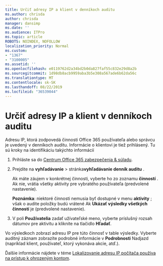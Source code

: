 ```yaml
---
title: Určiť adresy IP a klient v denníkoch auditu
ms.author: chrisda
author: chrisda
manager: dansimp
ms.date: ''
ms.audience: ITPro
ms.topic: article
ROBOTS: NOINDEX, NOFOLLOW
localization_priority: Normal
ms.custom:
- "1367"
- "3100005"
ms.assetid: ''
ms.openlocfilehash: e0119762d2a34bd2b0da827faf55c832e29d8a2b
ms.sourcegitcommit: 1d98db8acb9959aba3b5e308a567ade6b62da56c
ms.translationtype: MT
ms.contentlocale: sk-SK
ms.lasthandoff: 08/22/2019
ms.locfileid: "36539044"
---
```

# <a name="identify-ip-address-and-client-in-audit-logs"></a>Určiť adresy IP a klient v denníkoch auditu

Adresu IP, ktorá zodpovedá činnosti Office 365 používateľa alebo správcu je uvedený v denníkoch auditu. Informácie o klientovi je tiež prihlásený. Tu sú kroky na identifikáciu takýchto informácií

1. Prihláste sa do [Centrum Office 365 zabezpečenia & súladu](https://protection.office.com/).

2. Prejdite na **vyhľadávanie** > stránka**vyhľadávanie denník auditu** .

   Ak máte záujem v konkrétnej činnosti, vyberte ho zo zoznamu **činností** . Ak nie, vrátia všetky aktivity pre vybratého používateľa (predvolené nastavenie).

   **Poznámka**: niektoré činnosti nemusia byť dostupné v menu **aktivity** ; však o audite položky budú vrátené Ak **Ukázať výsledky všetkých činností** je (predvolené nastavenie).

3. V poli **Používatelia** zadať užívateľské meno, vyberte príslušný rozsah dátumov pre aktivitu a kliknite na tlačidlo **Hľadať**.

Vo výsledkoch zobrazí adresu IP pre túto činnosť v table výsledky. Vyberte auditný záznam zobrazíte podrobné informácie v **Podrobnosti** Nadjazd (napríklad klient, používateľ, ktorý vykonáva akcie, atď.).

Ďalšie informácie nájdete v téme [Lokalizovanie adresu IP počítača používa na prístup k ohrozeným kontom](https://docs.microsoft.com/office365/securitycompliance/auditing-troubleshooting-scenarios#finding-the-ip-address-of-the-computer-used-to-access-a-compromised-account).

